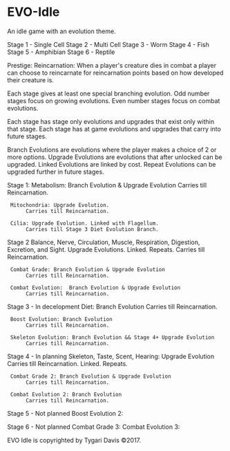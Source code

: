 # EVO-Idle
An idle game with an evolution theme.

Stage 1 - Single Cell
Stage 2 - Multi Cell
Stage 3 - Worm
Stage 4 - Fish
Stage 5 - Amphibian
Stage 6 - Reptile

Prestige: Reincarnation: When a player's creature dies in combat a player can choose to reincarnate for reincarnation points
based on how developed their creature is.

Each stage gives at least one special branching evolution.
Odd number stages focus on growing evolutions.
Even number stages focus on combat evolutions.

Each stage has stage only evolutions and upgrades that exist only within that stage.
Each stage has at game evolutions and upgrades that carry into future stages.

Branch Evolutions are evolutions where the player makes a choice of 2 or more options.
Upgrade Evolutions are evolutions that after unlocked can be upgraded.
Linked Evolutions are linked by cost.
Repeat Evolutions can be upgraded further in future stages.


Stage 1:
     Metabolism: Branch Evolution & Upgrade Evolution
          Carries till Reincarnation.
          
     Mitochondria: Upgrade Evolution.
          Carries till Reincarnation.
          
     Cilia: Upgrade Evolution. Linked with Flagellum.
          Carries till Stage 3 Diet Evolution Branch.
          
Stage 2
     Balance, Nerve, Circulation, Muscle, Respiration, Digestion, Excretion, and Sight.
          Upgrade Evolutions.  Linked. Repeats.
          Carries till Reincarnation.
     
     Combat Grade: Branch Evolution & Upgrade Evolution
          Carries till Reincarnation.
          
     Combat Evolution:  Branch Evolution & Upgrade Evolution
          Carries till Reincarnation.
          
Stage 3 - In decelopment
     Diet: Branch Evolution
          Carries till Reincarnation.
          
     Boost Evolution: Branch Evolution
          Carries till Reincarnation.
          
     Skeleton Evolution: Branch Evolution && Stage 4+ Upgrade Evolution
          Carries till Reincarnation.
          
Stage 4 - In planning
     Skeleton, Taste, Scent, Hearing: Upgrade Evolution
          Carries till Reincarnation. Linked.  Repeats.
     
     Combat Grade 2: Branch Evolution & Upgrade Evolution
          Carries till Reincarnation.
     
     Combat Evolution 2: Branch Evolution
          Carries till Reincarnation.
          
Stage 5 - Not planned
     Boost Evolution 2:

Stage 6 - Not planned
     Combat Grade 3:
     Combat Evolution 3:                



EVO Idle is copyrighted by Tygari Davis ©2017.
